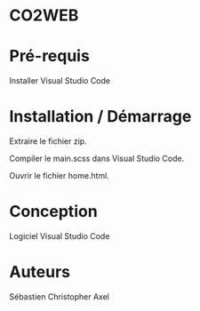 # CO2WEB

# Pré-requis 

Installer Visual Studio Code

# Installation  /  Démarrage

Extraire le fichier zip.

Compiler le main.scss dans Visual Studio Code.

Ouvrir le fichier home.html.

# Conception

Logiciel Visual Studio Code

# Auteurs
Sébastien
Christopher
Axel

